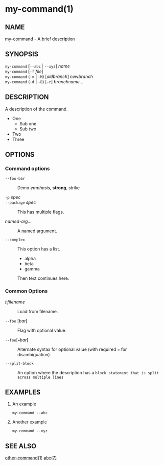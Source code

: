 # my-command(1)

## NAME

my-command - A brief description

## SYNOPSIS

`my-command` [`--abc` | `--xyz`] _name_\
`my-command` [`-f` _file_]\
`my-command` (`-m` | `-M`) [_oldbranch_] _newbranch_\
`my-command` (`-d` | `-D`) [`-r`] _branchname_...

## DESCRIPTION

A description of the command.

* One
    * Sub one
    * Sub two
* Two
* Three


## OPTIONS

### Command options

<dl>

<dt class="option-term" id="option-options---foo-bar"><a class="option-anchor" href="#option-options---foo-bar"></a><code>--foo-bar</code></dt>
<dd class="option-desc"><p>Demo <em>emphasis</em>, <strong>strong</strong>, <del>strike</del></p>
</dd>


<dt class="option-term" id="option-options--p"><a class="option-anchor" href="#option-options--p"></a><code>-p</code> <em>spec</em></dt>
<dt class="option-term" id="option-options---package"><a class="option-anchor" href="#option-options---package"></a><code>--package</code> <em>spec</em></dt>
<dd class="option-desc"><p>This has multiple flags.</p>
</dd>


<dt class="option-term" id="option-options-named-arg…"><a class="option-anchor" href="#option-options-named-arg…"></a><em>named-arg…</em></dt>
<dd class="option-desc"><p>A named argument.</p>
</dd>


<dt class="option-term" id="option-options---complex"><a class="option-anchor" href="#option-options---complex"></a><code>--complex</code></dt>
<dd class="option-desc"><p>This option has a list.</p>
<ul>
<li>alpha</li>
<li>beta</li>
<li>gamma</li>
</ul>
<p>Then text continues here.</p>
</dd>


</dl>

### Common Options

<dl>
<dt class="option-term" id="option-options-@filename"><a class="option-anchor" href="#option-options-@filename"></a><code>@</code><em>filename</em></dt>
<dd class="option-desc"><p>Load from filename.</p>
</dd>


<dt class="option-term" id="option-options---foo"><a class="option-anchor" href="#option-options---foo"></a><code>--foo</code> [<em>bar</em>]</dt>
<dd class="option-desc"><p>Flag with optional value.</p>
</dd>


<dt class="option-term" id="option-options---foo[=bar]"><a class="option-anchor" href="#option-options---foo[=bar]"></a><code>--foo</code>[<code>=</code><em>bar</em>]</dt>
<dd class="option-desc"><p>Alternate syntax for optional value (with required = for disambiguation).</p>
</dd>


<dt class="option-term" id="option-options---split-block"><a class="option-anchor" href="#option-options---split-block"></a><code>--split-block</code></dt>
<dd class="option-desc"><p>An option where the description has a <code>block statement that is split across multiple lines</code></p>
</dd>


</dl>


## EXAMPLES

1. An example

   ```
   my-command --abc
   ```

1. Another example

       my-command --xyz

## SEE ALSO
[other-command(1)](other-command.html) [abc(7)](abc.html)
